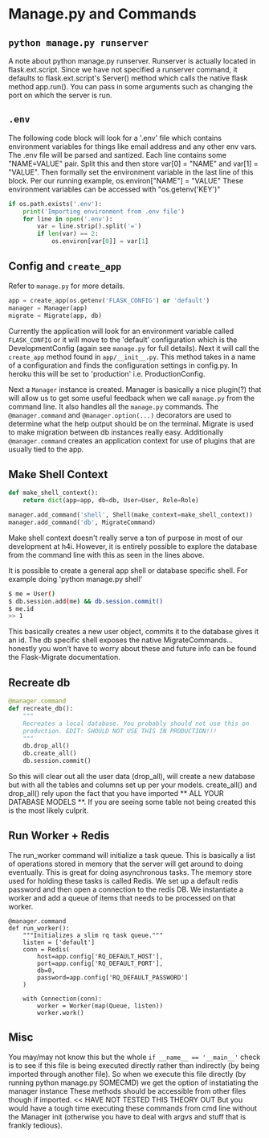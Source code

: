# Manage.py and Commands
 
## `python manage.py runserver`

A note about python manage.py runserver. Runserver is
actually located in flask.ext.script. Since we
have not specified a runserver command, it defaults to
flask.ext.script's Server() method which calls the native
flask method app.run(). You can pass in some arguments such
as changing the port on which the server is run.

## `.env`

The following code block will look for a '.env' file which
contains environment variables for things like email address
and any other env vars. The .env file will be parsed and
santized. Each line contains some "NAME=VALUE" pair. Split
this and then store var[0] = "NAME" and var[1] = "VALUE".
Then formally set the environment variable in the last line of
this block. Per our running example, os.environ["NAME"] = "VALUE"
These environment variables can be accessed with "os.getenv('KEY')"

```python
if os.path.exists('.env'):
    print('Importing environment from .env file')
    for line in open('.env'):
        var = line.strip().split('=')
        if len(var) == 2:
            os.environ[var[0]] = var[1]
```

## Config and `create_app`

Refer to `manage.py` for more details. 

```python
app = create_app(os.getenv('FLASK_CONFIG') or 'default')
manager = Manager(app)
migrate = Migrate(app, db)
```

Currently the application will
look for an environment variable called `FLASK_CONFIG` or it will
move to the 'default' configuration which is the DevelopmentConfig
(again see `manage.py` for full details). Next it will call the
`create_app` method found in `app/__init__.py`. This method takes in a
name of a configuration and finds the configuration settings in
config.py. In heroku this will be set to 'production' i.e.
ProductionConfig. 

Next a `Manager` instance is created. Manager
is basically a nice plugin(?) that will allow us to get some useful
feedback when we call `manage.py` from the command line. It also handles
all the `manage.py` commands. The `@manager.command` and `@manager.option(...)`
decorators are used to determine what the help output should be
on the terminal. Migrate is used to make migration between db instances
really easy. Additionally `@manager.command` creates an application
context for use of plugins that are usually tied to the app.

## Make Shell Context

```python
def make_shell_context():
    return dict(app=app, db=db, User=User, Role=Role)

manager.add_command('shell', Shell(make_context=make_shell_context))
manager.add_command('db', MigrateCommand)
```

Make shell context doesn't really serve a ton of purpose in most of our
development at h4i. However, it is entirely possible to explore the database
from the command line with this as seen in the lines above.


It is possible to create a general app shell or database specific shell.
For example doing 'python manage.py shell'

```sh
$ me = User()
$ db.session.add(me) && db.session.commit()
$ me.id
>> 1
```

This basically creates a new user object, commits it to the database gives
it an id. The db specific shell exposes the native MigrateCommands...
honestly you won't have to worry about these and future info can
be found the Flask-Migrate documentation.

## Recreate db

```python
@manager.command
def recreate_db():
    """
    Recreates a local database. You probably should not use this on
    production. EDIT: SHOULD NOT USE THIS IN PRODUCTION!!!
    """
    db.drop_all()
    db.create_all()
    db.session.commit()
```

So this will clear out all the user data (drop_all), will create a new
database but with all the tables and columns set up per your models.
create_all() and drop_all() rely upon the fact that you have imported
** ALL YOUR DATABASE MODELS **. If you are seeing some table not being
created this is the most likely culprit.

## Run Worker + Redis

The run_worker command will initialize a task queue. This is basically a
list of operations stored in memory that the server will get around to doing
eventually. This is great for doing asynchronous tasks. The memory store
used for holding these tasks is called Redis. We set up a default redis
password and then open a connection to the redis DB. We instantiate a worker
and add a queue of items that needs to be processed on that worker.

```
@manager.command
def run_worker():
    """Initializes a slim rq task queue."""
    listen = ['default']
    conn = Redis(
        host=app.config['RQ_DEFAULT_HOST'],
        port=app.config['RQ_DEFAULT_PORT'],
        db=0,
        password=app.config['RQ_DEFAULT_PASSWORD']
    )

    with Connection(conn):
        worker = Worker(map(Queue, listen))
        worker.work()
```

## Misc


You may/may not know this but the whole
`if __name__ == '__main__'` check is to see if this file is being executed
directly rather than indirectly (by being imported through another file).
So when we execute this file directly (by running python manage.py SOMECMD)
we get the option of instatiating the manager instance
These methods should be accessible from other
files though if imported. << HAVE NOT TESTED THIS THEORY OUT
But you would have a tough time executing these commands from cmd line
without the Manager init (otherwise you have to deal with argvs and
stuff that is frankly tedious).
